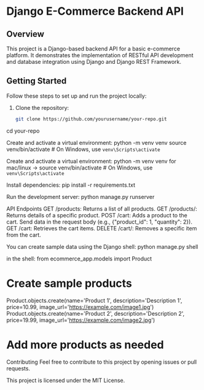 # Django E-Commerce Backend API

## Overview

This project is a Django-based backend API for a basic e-commerce platform. It demonstrates the implementation of RESTful API development and database integration using Django and Django REST Framework.

## Getting Started

Follow these steps to set up and run the project locally:

1. Clone the repository:

   ```bash
   git clone https://github.com/yourusername/your-repo.git
cd your-repo

Create and activate a virtual environment:
python -m venv venv
source venv/bin/activate  # On Windows, use `venv\Scripts\activate`

Create and activate a virtual environment:
python -m venv venv
for mac/linux -> source venv/bin/activate  # On Windows, use `venv\Scripts\activate`

Install dependencies:
pip install -r requirements.txt

Run the development server:
python manage.py runserver

API Endpoints
GET /products: Returns a list of all products.
GET /products/<id>: Returns details of a specific product.
POST /cart: Adds a product to the cart. Send data in the request body (e.g., {"product_id": 1, "quantity": 2}).
GET /cart: Retrieves the cart items.
DELETE /cart/<id>: Removes a specific item from the cart.

You can create sample data using the Django shell:
python manage.py shell

in the shell:
from ecommerce_app.models import Product

# Create sample products
Product.objects.create(name='Product 1', description='Description 1', price=10.99, image_url='https://example.com/image1.jpg')
Product.objects.create(name='Product 2', description='Description 2', price=19.99, image_url='https://example.com/image2.jpg')
# Add more products as needed

Contributing
Feel free to contribute to this project by opening issues or pull requests.

This project is licensed under the MIT License.



